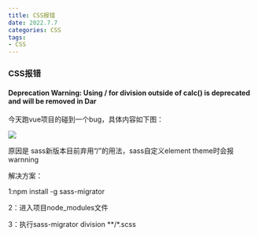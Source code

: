 ```yaml
---
title: CSS报错
date: 2022.7.7
categories: CSS
tags: 
- CSS
---
```


### CSS报错

#### Deprecation Warning: Using / for division outside of calc() is deprecated and will be removed in Dar

今天跑vue项目的碰到一个bug，具体内容如下图：

![](https://s3.bmp.ovh/imgs/2022/07/07/1836d0fa3f411e8d.jpg)

原因是 sass新版本目前弃用“/”的用法，sass自定义element theme时会报warnning

解决方案：

1:npm install -g sass-migrator

2：进入项目node_modules文件

3：执行sass-migrator division **/*.scss